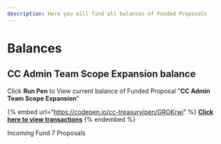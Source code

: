 ```yaml
---
description: Here you will find all balances of Funded Proposals
---
```


# Balances

## CC Admin Team Scope Expansion balance

Click **Run Pen** to View current balance of Funded Proposal "**CC Admin Team Scope Expansion**"

{% embed url="https://codepen.io/cc-treasury/pen/GROKrwj" %}
[**Click here to view transactions**](transactions/fund-6/power-up-the-catalyst-circle.md)
{% endembed %}

Incoming Fund 7 Proposals
